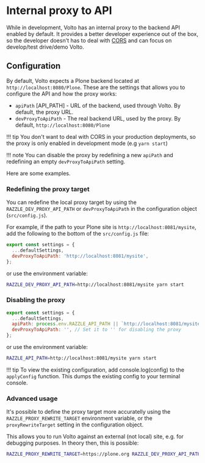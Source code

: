 # Internal proxy to API

While in development, Volto has an internal proxy to the backend API enabled by default.
It provides a better developer experience out of the box, so the developer doesn't has to
deal with [CORS](https://developer.mozilla.org/en-US/docs/Web/HTTP/CORS) and can focus on
develop/test drive/demo Volto.

## Configuration

By default, Volto expects a Plone backend located at `http://localhost:8080/Plone`.
These are the settings that allows you to configure the API and how the proxy works:

- `apiPath` [API_PATH] - URL of the backend, used through Volto. By default, the proxy URL.
- `devProxyToApiPath` - The real backend URL, used by the proxy. By default, `http://localhost:8080/Plone`

!!! tip
    You don't want to deal with CORS in your production deployments, so the proxy is only
    enabled in development mode (e.g `yarn start`)

!!! note
    You can disable the proxy by redefining a new `apiPath` and redefining an empty
    `devProxyToApiPath` setting.

Here are some examples.

### Redefining the proxy target

You can redefine the local proxy target by using the `RAZZLE_DEV_PROXY_API_PATH` or `devProxyToApiPath` in the configuration object (`src/config.js`).

For example, if the path to your Plone site is `http://localhost:8081/mysite`, add the following to the bottom of the `src/config.js` file:

```js
export const settings = {
  ...defaultSettings,
  devProxyToApiPath: 'http://localhost:8081/mysite',
};
```

or use the environment variable:
```bash
RAZZLE_DEV_PROXY_API_PATH=http://localhost:8081/mysite yarn start
```

### Disabling the proxy

```js
export const settings = {
  ...defaultSettings,
  apiPath: process.env.RAZZLE_API_PATH || `http://localhost:8081/mysite`, // for Plone
  devProxyToApiPath: '', // Set it to '' for disabling the proxy
};
```

or use the environment variable:
```bash
RAZZLE_API_PATH=http://localhost:8081/mysite yarn start
```

!!! tip
    To view the existing configuration, add console.log(config) to the `applyConfig` function. This dumps the existing config to your terminal console.
    
### Advanced usage

It's possible to define the proxy target more accuratelly using the `RAZZLE_PROXY_REWRITE_TARGET` environment variable, or the `proxyRewriteTarget` setting in the configuration object.

This allows you to run Volto against an external (not local) site, e.g. for debugging purposes. In theory then, this is possible:

```bash
RAZZLE_PROXY_REWRITE_TARGET=https://plone.org RAZZLE_DEV_PROXY_API_PATH=https://plone.org yarn start
```
